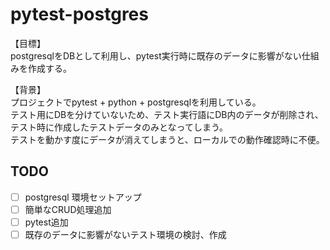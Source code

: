 # pytest-postgres
【目標】  
postgresqlをDBとして利用し、pytest実行時に既存のデータに影響がない仕組みを作成する。

【背景】  
プロジェクトでpytest + python + postgresqlを利用している。  
テスト用にDBを分けていないため、テスト実行語にDB内のデータが削除され、テスト時に作成したテストデータのみとなってしまう。  
テストを動かす度にデータが消えてしまうと、ローカルでの動作確認時に不便。  


## TODO
- [ ] postgresql 環境セットアップ
- [ ] 簡単なCRUD処理追加
- [ ] pytest追加
- [ ] 既存のデータに影響がないテスト環境の検討、作成